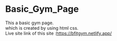 # Basic_Gym_Page
This a basic gym page.<br> which is created by using html css.<br>
Live site link of this site :https://bfitgym.netlify.app/
